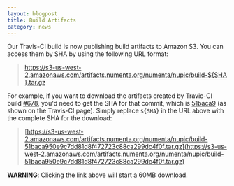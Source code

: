 ```yaml
---
layout: blogpost
title: Build Artifacts
category: news
---
```


Our Travis-CI build is now publishing build artifacts to Amazon S3. You can access them by SHA by using the following URL format:

> https://s3-us-west-2.amazonaws.com/artifacts.numenta.org/numenta/nupic/build-${SHA}.tar.gz

For example, if you want to download the artifacts created by Travic-CI build [#678](https://travis-ci.org/numenta/nupic/builds/11200458), you'd need to get the SHA for that commit, which is [51baca9](http://github.com/numenta/nupic/commit/51baca950e9c7dd81d8f472723c88ca299dc4f0f) (as shown on the Travis-CI page). Simply replace `${SHA}` in the URL above with the complete SHA for the download:

> [https://s3-us-west-2.amazonaws.com/artifacts.numenta.org/numenta/nupic/build-51baca950e9c7dd81d8f472723c88ca299dc4f0f.tar.gz](https://s3-us-west-2.amazonaws.com/artifacts.numenta.org/numenta/nupic/build-51baca950e9c7dd81d8f472723c88ca299dc4f0f.tar.gz)

**WARNING**: Clicking the link above will start a 60MB download.